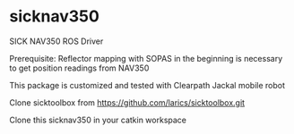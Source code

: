 # sicknav350
SICK NAV350 ROS Driver

Prerequisite: Reflector mapping with SOPAS in the beginning is necessary to get position readings from NAV350

This package is customized and tested with Clearpath Jackal mobile robot

Clone sicktoolbox from https://github.com/larics/sicktoolbox.git 

Clone this sicknav350 in your catkin workspace
